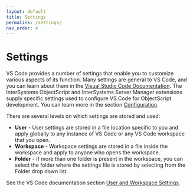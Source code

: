 ```yaml
---
layout: default
title: Settings
permalink: /settings/
nav_order: 4
---
```

# Settings

VS Code provides a number of settings that enable you to customize various aspects of its function. Many settings are general to VS Code, and you can learn about them in the [Visual Studio Code Documentation](https://code.visualstudio.com/docs). The InterSystems ObjectScript and InterSystems Server Manager extensions supply specific settings used to configure VS Code for ObjectScript development. You can learn more in the section [Configuration](./Configuration).

There are several levels on which settings are stored and used:

- **User** - User settings are stored in a file location specific to you and apply globally to any instance of VS Code or any VS Code workspace that you open.
- **Workspace** - Workspace settings are stored in a file inside the workspace and apply to anyone who opens the workspace.
- **Folder** - If more than one folder is present in the workspace, you can select the folder where the settings file is stored by selecting from the Folder drop down list.

See the VS Code documentation section [User and Workspace Settings](https://code.visualstudio.com/docs/getstarted/settings).

